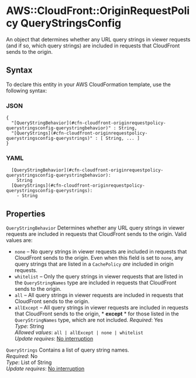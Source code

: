 # AWS::CloudFront::OriginRequestPolicy QueryStringsConfig<a name="aws-properties-cloudfront-originrequestpolicy-querystringsconfig"></a>

An object that determines whether any URL query strings in viewer requests \(and if so, which query strings\) are included in requests that CloudFront sends to the origin\.

## Syntax<a name="aws-properties-cloudfront-originrequestpolicy-querystringsconfig-syntax"></a>

To declare this entity in your AWS CloudFormation template, use the following syntax:

### JSON<a name="aws-properties-cloudfront-originrequestpolicy-querystringsconfig-syntax.json"></a>

```
{
  "[QueryStringBehavior](#cfn-cloudfront-originrequestpolicy-querystringsconfig-querystringbehavior)" : String,
  "[QueryStrings](#cfn-cloudfront-originrequestpolicy-querystringsconfig-querystrings)" : [ String, ... ]
}
```

### YAML<a name="aws-properties-cloudfront-originrequestpolicy-querystringsconfig-syntax.yaml"></a>

```
  [QueryStringBehavior](#cfn-cloudfront-originrequestpolicy-querystringsconfig-querystringbehavior): 
    String
  [QueryStrings](#cfn-cloudfront-originrequestpolicy-querystringsconfig-querystrings): 
    - String
```

## Properties<a name="aws-properties-cloudfront-originrequestpolicy-querystringsconfig-properties"></a>

`QueryStringBehavior`  <a name="cfn-cloudfront-originrequestpolicy-querystringsconfig-querystringbehavior"></a>
Determines whether any URL query strings in viewer requests are included in requests that CloudFront sends to the origin\. Valid values are:  
+  `none` – No query strings in viewer requests are included in requests that CloudFront sends to the origin\. Even when this field is set to `none`, any query strings that are listed in a `CachePolicy` *are* included in origin requests\.
+  `whitelist` – Only the query strings in viewer requests that are listed in the `QueryStringNames` type are included in requests that CloudFront sends to the origin\.
+  `all` – All query strings in viewer requests are included in requests that CloudFront sends to the origin\.
+  `allExcept` – All query strings in viewer requests are included in requests that CloudFront sends to the origin, * **except** * for those listed in the `QueryStringNames` type, which are not included\.
*Required*: Yes  
*Type*: String  
*Allowed values*: `all | allExcept | none | whitelist`  
*Update requires*: [No interruption](https://docs.aws.amazon.com/AWSCloudFormation/latest/UserGuide/using-cfn-updating-stacks-update-behaviors.html#update-no-interrupt)

`QueryStrings`  <a name="cfn-cloudfront-originrequestpolicy-querystringsconfig-querystrings"></a>
Contains a list of query string names\.  
*Required*: No  
*Type*: List of String  
*Update requires*: [No interruption](https://docs.aws.amazon.com/AWSCloudFormation/latest/UserGuide/using-cfn-updating-stacks-update-behaviors.html#update-no-interrupt)